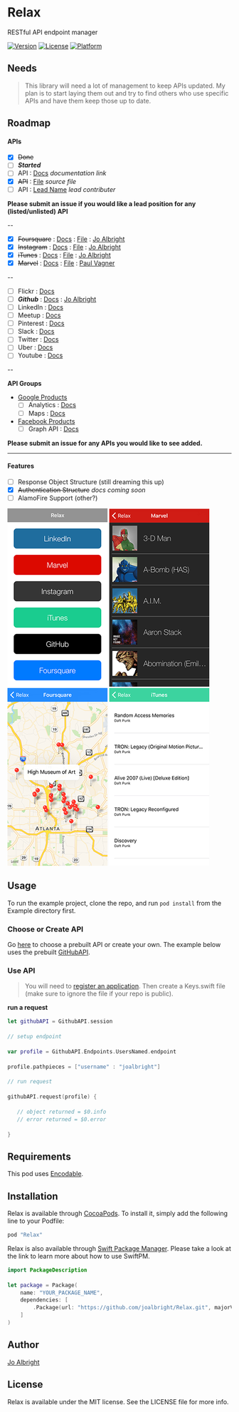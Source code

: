 # Relax
RESTful API endpoint manager

<!--[![CI Status](http://img.shields.io/travis/Jo Albright/Relax.svg?style=flat)](https://travis-ci.org/Jo Albright/Relax)-->
[![Version](https://img.shields.io/cocoapods/v/Relax.svg?style=flat)](http://cocoapods.org/pods/Relax)
[![License](https://img.shields.io/cocoapods/l/Relax.svg?style=flat)](http://cocoapods.org/pods/Relax)
[![Platform](https://img.shields.io/cocoapods/p/Relax.svg?style=flat)](http://cocoapods.org/pods/Relax)

## Needs

> This library will need a lot of management to keep APIs updated. My plan is to start laying them out and try to find others who use specific APIs and have them keep those up to date.

## Roadmap


#### APIs

- [x] ~~Done~~
- [ ] ***Started***
- [ ] API : [Docs]() *documentation link*
- [x] ~~API~~ : [File]() *source file*
- [ ] API : [Lead Name]() *lead contributer* 

**Please submit an issue if you would like a lead position for any (listed/unlisted) API**

--

- [x] ~~Foursquare~~ : [Docs](https://developer.foursquare.com) : [File](APIs/FoursquareAPI.swift) : [Jo Albright](https://github.com/joalbright)
- [x] ~~Instagram~~ : [Docs](https://www.instagram.com/developer/) : [File](APIs/InstagramAPI.swift) : [Jo Albright](https://github.com/joalbright)
- [x] ~~iTunes~~ : [Docs](https://www.apple.com/itunes/affiliates/resources/documentation/itunes-store-web-service-search-api.html) : [File](APIs/ItunesAPI.swift) : [Jo Albright](https://github.com/joalbright)
- [x] ~~Marvel~~ : [Docs](http://developer.marvel.com) : [File](APIs/MarvelAPI.swift) : [Paul Vagner](https://github.com/PaulVagner)

--

- [ ] Flickr : [Docs](https://www.flickr.com/services/api/)
- [ ] ***Github*** : [Docs](https://developer.github.com/v3/) : [Jo Albright](https://github.com/joalbright)
- [ ] LinkedIn : [Docs](https://developer.linkedin.com/docs)
- [ ] Meetup : [Docs](http://www.meetup.com/meetup_api/)
- [ ] Pinterest : [Docs](https://developers.pinterest.com)
- [ ] Slack : [Docs](https://api.slack.com)
- [ ] Twitter : [Docs](https://dev.twitter.com/overview/documentation)
- [ ] Uber : [Docs](https://developer.uber.com)
- [ ] Youtube : [Docs](https://developers.google.com/youtube/)

--

**API Groups**

- [Google Products](https://developers.google.com/products/)
	- [ ] Analytics : [Docs](https://developers.google.com/analytics/)
	- [ ] Maps : [Docs](https://developers.google.com/maps/)
- [Facebook Products](https://developers.facebook.com/docs/)
	- [ ] Graph API : [Docs](https://developers.facebook.com/docs/graph-api)

**Please submit an issue for any APIs you would like to see added.**

---

#### Features

- [ ] Response Object Structure (still dreaming this up)
- [x] ~~Authentication Structure~~ *docs coming soon*
- [ ] AlamoFire Support (other?)

![APIs](./Images/APIs.png)
![Marvel](./Images/Marvel.png)
![Foursquare](./Images/Foursquare.png)
![iTunes](./Images/iTunes.png)

## Usage

To run the example project, clone the repo, and run `pod install` from the Example directory first.

### Choose or Create API

Go [here](APIs) to choose a prebuilt API or create your own. The example below uses the prebuilt [GitHubAPI](APIs/GitHubAPI.swift).

### Use API

> You will need to [register an application](https://github.com/settings/applications/new). Then create a Keys.swift file (make sure to ignore the file if your repo is public).

**run a request**

```swift
let githubAPI = GithubAPI.session
        
// setup endpoint
    
var profile = GithubAPI.Endpoints.UsersNamed.endpoint
    
profile.pathpieces = ["username" : "joalbright"]
    
// run request
    
githubAPI.request(profile) {
   
   // object returned = $0.info 
   // error returned = $0.error 
	    
}

```

## Requirements

This pod uses [Encodable](https://github.com/joalbright/Encodable).

## Installation

Relax is available through [CocoaPods](http://cocoapods.org). To install
it, simply add the following line to your Podfile:

```ruby
pod "Relax"
```

Relax is also available through [Swift Package Manager](https://swift.org/package-manager/). Please take a look at the link to learn more about how to use SwiftPM.

```swift
import PackageDescription

let package = Package(
    name: "YOUR_PACKAGE_NAME",
    dependencies: [
        .Package(url: "https://github.com/joalbright/Relax.git", majorVersion: 0)
    ]
)
```

## Author

[Jo Albright](https://github.com/joalbright)

## License

Relax is available under the MIT license. See the LICENSE file for more info.
